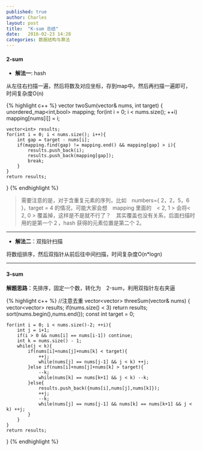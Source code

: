 ```yaml
---
published: true
author: Charles
layout: post
title:  "K-sum 总结"
date:   2016-02-23 14:28
categories: 数据结构与算法
---
```


#### 2-sum
- **解法一**: hash

从左往右扫描一遍，然后将数及对应坐标，存到map中。然后再扫描一遍即可，时间复杂度O(n)

{% highlight c++ %}
vector<int> twoSum(vector<int>& nums, int target) {
    unordered_map<int,bool> mapping;
    for(int i = 0; i < nums.size(); ++i)
        mapping[nums[i]] = i;
    
    vector<int> results;
    for(int i = 0; i < nums.size(); i++){
        int gap = target - nums[i];
        if(mapping.find(gap) != mapping.end() && mapping[gap] > i){
            results.push_back(i);
            results.push_back(mapping[gap]);
            break;
        }
    }
    return results;
}
{% endhighlight %}

> 需要注意的是，对于含重复元素的序列，比如　numbers={ 2，2，5，6 }，target = 4 的情况，可能大家会想　mapping 里面的　< 2, 1 > 会将< 2, 0 > 覆盖掉，这样是不是就不行了？　其实覆盖也没有关系，后面扫描时用的是第一个２，hash 获得的元素位置是第二个 2。


----------


- **解法二**：双指针扫描

将数组排序，然后双指针从前后往中间扫描，时间复杂度O(n*logn)


----------


#### 3-sum
**解题思路**：先排序，固定一个数，转化为　2-sum，利用双指针左右夹逼

{% highlight c++ %}
//注意去重
vector<vector<int>> threeSum(vector<int>& nums) {
    vector<vector<int>> results;
    if(nums.size() < 3) return results;
    sort(nums.begin(),nums.end());
    const int target = 0;

    for(int i = 0; i < nums.size()-2; ++i){
        int j = i+1;
        if(i > 0 && nums[i] == nums[i-1]) continue;
        int k = nums.size() - 1;
        while(j < k){
            if(nums[i]+nums[j]+nums[k] < target){
                ++j;
                while(nums[j] == nums[j-1] && j < k) ++j;
            }else if(nums[i]+nums[j]+nums[k] > target){
                --k;
                while(nums[k] == nums[k+1] && j < k) --k;
            }else{
                results.push_back({nums[i],nums[j],nums[k]});
                ++j;
                --k;
                while(nums[j] == nums[j-1] && nums[k] == nums[k+1] && j < k) ++j;
            }
        }
    }
    return results;
}
{% endhighlight %}
